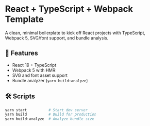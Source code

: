 # React + TypeScript + Webpack Template

A clean, minimal boilerplate to kick off React projects with TypeScript, Webpack 5, SVG/font support, and bundle analysis.

## 🚀 Features

- React 19 + TypeScript
- Webpack 5 with HMR
- SVG and font asset support
- Bundle analyzer (`yarn build:analyze`)

## 🛠️ Scripts

```bash
yarn start          # Start dev server
yarn build          # Build for production
yarn build:analyze  # Analyze bundle size
```

